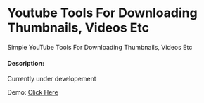 # Youtube Tools For Downloading Thumbnails, Videos Etc
Simple YouTube Tools For Downloading Thumbnails, Videos Etc

 #### Description:
 Currently under developement

 Demo: [Click Here](https://tubetools.bijay.me)
